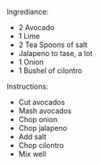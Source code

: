Ingrediance:
- 2 Avocado
- 1 Lime
- 2 Tea Spoons of salt
- Jalapeno to tase, a lot
- 1 Onion
- 1 Bushel of cilontro

Instructions:
- Cut avocados
- Mash avocados
- Chop onion
- Chop jalapeno
- Add salt
- Chop cilontro
- Mix well

